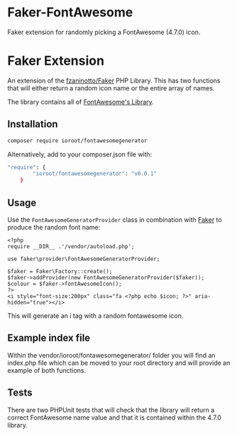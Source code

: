 # Faker-FontAwesome
Faker extension for randomly picking a FontAwesome (4.7.0) icon.

# Faker Extension
An extension of the [fzaninotto/Faker](https://github.com/fzaninotto/Faker) PHP Library. 
This has two functions that will either return a random icon name or the entire array of names.

The library contains all of [FontAwesome's Library](http://fontawesome.io/icons/).

## Installation

```sh
composer require ioroot/fontawesomegenerator
```

Alternatively, add to your composer.json file with:

```sh
"require": {
        "ioroot/fontawesomegenerator": "v0.0.1"
    }
```

## Usage

Use the `FontAwesomeGeneratorProvider` class in combination with [Faker](https://github.com/fzaninotto/Faker) to produce the random font name:

    <?php
    require __DIR__ .'/vendor/autoload.php';
    
    use faker\provider\FontAwesomeGeneratorProvider;

    $faker = Faker\Factory::create();
    $faker->addProvider(new FontAwesomeGeneratorProvider($faker));
    $colour = $faker->fontAwesomeIcon();
    ?>
    <i style="font-size:200px" class="fa <?php echo $icon; ?>" aria-hidden="true"></i>
This will generate an i tag with a random fontawesome icon.

## Example index file

Within the vendor/ioroot/fontawesomegenerator/ folder you will find an index.php file which can be moved
to your root directory and will provide an example of both functions.

## Tests

There are two PHPUnit tests that will check that the library will return a correct FontAwesome name value and that it is contained
within the 4.7.0 library.
